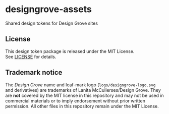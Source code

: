 # designgrove-assets
Shared design tokens for Design Grove sites

## License
This design token package is released under the MIT License.  
See [LICENSE](./LICENSE) for details.

## Trademark notice
The *Design Grove* name and leaf-mark logo
(`logo/designgrove-logo.svg` and derivatives) are trademarks
of Lanita McCullerses/Design Grove. They are **not** covered by the MIT
license in this repository and may not be used in commercial
materials or to imply endorsement without prior written
permission. All other files in this repository remain under
the MIT License.